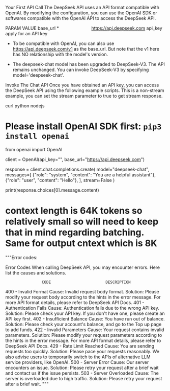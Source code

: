 Your First API Call
The DeepSeek API uses an API format compatible with OpenAI. By modifying the configuration, you can use the OpenAI SDK or softwares compatible with the OpenAI API to access the DeepSeek API.

PARAM	VALUE
base_url *       	https://api.deepseek.com
api_key	apply for an API key
* To be compatible with OpenAI, you can also use https://api.deepseek.com/v1 as the base_url. But note that the v1 here has NO relationship with the model's version.

* The deepseek-chat model has been upgraded to DeepSeek-V3. The API remains unchanged. You can invoke DeepSeek-V3 by specifying model='deepseek-chat'.

Invoke The Chat API
Once you have obtained an API key, you can access the DeepSeek API using the following example scripts. This is a non-stream example, you can set the stream parameter to true to get stream response.

curl
python
nodejs
# Please install OpenAI SDK first: `pip3 install openai`

from openai import OpenAI

client = OpenAI(api_key="<DeepSeek API Key>", base_url="https://api.deepseek.com")

response = client.chat.completions.create(
    model="deepseek-chat",
    messages=[
        {"role": "system", "content": "You are a helpful assistant"},
        {"role": "user", "content": "Hello"},
    ],
    stream=False
)

print(response.choices[0].message.content)


# context length is 64K tokens so relatively small so will need to keep that in mind regarding batching. Same for output cntext which is 8K



"""Error codes: 

Error Codes
When calling DeepSeek API, you may encounter errors. Here list the causes and solutions.

                    CODE                    	DESCRIPTION
400 - Invalid Format	Cause: Invalid request body format.
Solution: Please modify your request body according to the hints in the error message. For more API format details, please refer to DeepSeek API Docs.
401 - Authentication Fails	Cause: Authentication fails due to the wrong API key.
Solution: Please check your API key. If you don't have one, please create an API key first.
402 - Insufficient Balance	Cause: You have run out of balance.
Solution: Please check your account's balance, and go to the Top up page to add funds.
422 - Invalid Parameters	Cause: Your request contains invalid parameters.
Solution: Please modify your request parameters according to the hints in the error message. For more API format details, please refer to DeepSeek API Docs.
429 - Rate Limit Reached	Cause: You are sending requests too quickly.
Solution: Please pace your requests reasonably. We also advise users to temporarily switch to the APIs of alternative LLM service providers, like OpenAI.
500 - Server Error	Cause: Our server encounters an issue.
Solution: Please retry your request after a brief wait and contact us if the issue persists.
503 - Server Overloaded	Cause: The server is overloaded due to high traffic.
Solution: Please retry your request after a brief wait.
"""